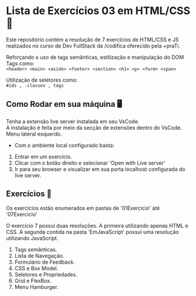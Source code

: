 # Lista de Exercícios 03 em HTML/CSS 📘

Este repositório contém a resolução de 7 exercícios de HTML/CSS e JS realizados no curso de Dev FullStack da /codifica oferecido pela +praTi.

Reforçando o uso de tags semânticas, estilização e manipulação do DOM<br>
Tags como:<br>
`<header> <main> <aside> <footer> <section> <h1> <p> <form> <span> `<br>

Utilização de seletores como:<br>
`#ids , .classes , tags`<br>

## Como Rodar em sua máquina 🖥
Tenha a extensão live server instalada em seu VsCode.<br>
A instalação é feita por meio da secção de extensões dentro do VsCode. Menu lateral esquerdo.<br>

- Com o ambiente local configurado basta:
1. Entrar em um exercício.<br>
2. Clicar com o botão direito e selecionar 'Open with Live server'<br>
3. Ir para seu browser e visualizar em sua porta localhost configurada do live server.<br>


## Exercícios 📝
Os exercicios estão enumerados em pastas de '01Exercicio' até '07Exercicio'

O exercício 7 possui duas resoluções. A primeira utilizando apenas HTML e CSS. A segunda contida na pasta 'EmJavaScript' possui uma resolução utilizando JavaScript.<br>

1. Tags semânticas.
2. Lista de Navegação.
3. Formulário de Feedback.
4. CSS e Box Model.
5. Seletores e Propriedades.
6. Grid e FlexBox.
7. Menu Hamburger.


